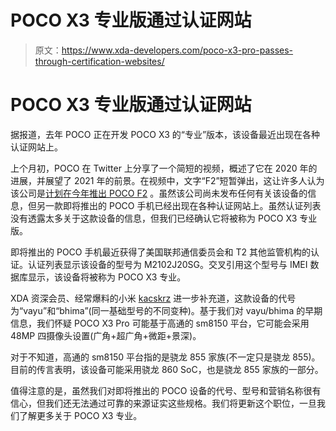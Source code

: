 # POCO X3 专业版通过认证网站

> 原文：<https://www.xda-developers.com/poco-x3-pro-passes-through-certification-websites/>

# POCO X3 专业版通过认证网站

据报道，去年 POCO 正在开发 POCO X3 的“专业”版本，该设备最近出现在各种认证网站上。

上个月初，POCO 在 Twitter 上分享了一个简短的视频，概述了它在 2020 年的进展，并展望了 2021 年的前景。在视频中，文字“F2”短暂弹出，这让许多人认为该公司是[计划在今年推出 POCO F2](https://www.xda-developers.com/poco-f2-finally-launch-2021-mid-range-smartphone/) 。虽然该公司尚未发布任何有关该设备的信息，但另一款即将推出的 POCO 手机已经出现在各种认证网站上。虽然认证列表没有透露太多关于这款设备的信息，但我们已经确认它将被称为 POCO X3 专业版。

即将推出的 POCO 手机最近获得了美国联邦通信委员会和 T2 其他监管机构的认证。认证列表显示该设备的型号为 M2102J20SG。交叉引用这个型号与 IMEI 数据库显示，该设备将被称为 POCO X3 专业。

XDA 资深会员、经常爆料的小米 [kacskrz](https://forum.xda-developers.com/m/kacskrz.8240900/about) 进一步补充道，这款设备的代号为“vayu”和“bhima”(同一基础型号的不同变种)。基于我们对 vayu/bhima 的早期信息，我们怀疑 POCO X3 Pro 可能基于高通的 sm8150 平台，它可能会采用 48MP 四摄像头设置(广角+超广角+微距+景深)。

对于不知道，高通的 sm8150 平台指的是骁龙 855 家族(不一定只是骁龙 855)。目前的传言表明，该设备可能采用骁龙 860 SoC，也是骁龙 855 家族的一部分。

值得注意的是，虽然我们对即将推出的 POCO 设备的代号、型号和营销名称很有信心，但我们还无法通过可靠的来源证实这些规格。我们将更新这个职位，一旦我们了解更多关于 POCO X3 专业。